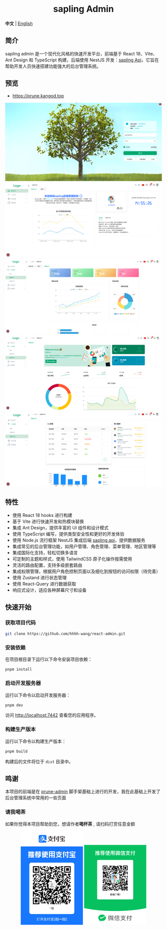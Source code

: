 <div align="center"> 
<br> 
<h1> sapling Admin </h1>
</div>

**中文** | [English](./README.en-US.md)

## 简介

sapling admin 是一个现代化风格的快速开发平台，前端基于 React 18、Vite、Ant Design 和 TypeScript 构建，后端使用 NestJS 开发：[sapling Api](https://github.com/kangood/prune-api)，它旨在帮助开发人员快速搭建功能强大的后台管理系统。

## 预览
+ https://prune.kangod.top

![login.png](https://raw.githubusercontent.com/hhhh-wang/react-admin/main/src/assets/login.png)
![home.png](https://raw.githubusercontent.com/hhhh-wang/react-admin/main/src/assets/home.png)
![analysis1.png](https://raw.githubusercontent.com/hhhh-wang/react-admin/main/src/assets/analysis1.png)
![analysis2.png](https://raw.githubusercontent.com/hhhh-wang/react-admin/main/src/assets/analysis2.png)
![analysis3.png](https://raw.githubusercontent.com/hhhh-wang/react-admin/main/src/assets/analysis3.png)

## 特性

- 使用 React 18 hooks 进行构建
- 基于 Vite 进行快速开发和热模块替换
- 集成 Ant Design，提供丰富的 UI 组件和设计模式
- 使用 TypeScript 编写，提供类型安全性和更好的开发体验
- 使用 Node.js 流行框架 NestJS 集成后端 [sapling api](https://github.com/kangood/prune-api)，提供数据服务
- 集成常见的后台管理功能，如用户管理、角色管理、菜单管理、地区管理等
- 集成国际化支持，轻松切换多语言
- 可定制的主题和样式，使用 TailwindCSS 原子化操作按需使用
- 灵活的路由配置，支持多级嵌套路由
- 集成权限管理，根据用户角色控制页面以及细化到按钮的访问权限（待完善）
- 使用 Zustand 进行状态管理
- 使用 React-Query 进行数据获取
- 响应式设计，适应各种屏幕尺寸和设备

## 快速开始

### 获取项目代码

```bash
git clone https://github.com/hhhh-wang/react-admin.git
```

### 安装依赖

在项目根目录下运行以下命令安装项目依赖：

```bash
pnpm install
```

### 启动开发服务器

运行以下命令以启动开发服务器：

```bash
pnpm dev
```

访问 [http://localhost:7442](http://localhost:7442) 查看您的应用程序。

### 构建生产版本

运行以下命令以构建生产版本：

```bash
pnpm build
```

构建后的文件将位于 `dist` 目录中。

## 鸣谢

本项目的前端是在 [prune-admin](https://github.com/kangood/prune-admin) 脚手架基础上进行的开发，我在此基础上开发了后台管理系统中常用的一些页面

### 请我喝茶

如果你觉得本项目帮助到您，想请作者**喝杯茶** , 请扫码打赏任意金额

<div align="center"> 
<img src="https://raw.githubusercontent.com/hhhh-wang/react-admin/main/src/assets/pays/Alipay-Pay.jpg" width="200" /> 
<img src="https://raw.githubusercontent.com/hhhh-wang/react-admin/main/src/assets/pays/Wechat-Pay.png" width="200" /> 
</div>
